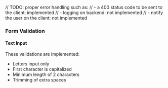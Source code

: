 // TODO: proper error handling such as:
      //  - a 400 status code to be sent to the client: implemented
      //  - logging on backend: not implemented
      //  - notify the user on the client: not implemented


### Form Validation

#### Text Input

These validations are implemented:
- Letters input only
- First character is capitalized
- Minimum length of 2 characters
- Trimming of extra spaces

